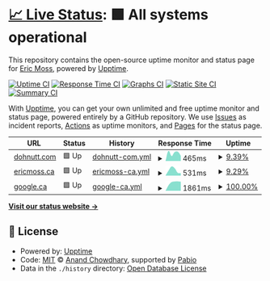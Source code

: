 # [📈 Live Status](https://status.dohnutt.com): <!--live status--> **🟩 All systems operational**

This repository contains the open-source uptime monitor and status page for [Eric Moss](https://dohnutt.com), powered by [Upptime](https://github.com/upptime/upptime).

[![Uptime CI](https://github.com/dohnutt/upptime/workflows/Uptime%20CI/badge.svg)](https://github.com/dohnutt/upptime/actions?query=workflow%3A%22Uptime+CI%22)
[![Response Time CI](https://github.com/dohnutt/upptime/workflows/Response%20Time%20CI/badge.svg)](https://github.com/dohnutt/upptime/actions?query=workflow%3A%22Response+Time+CI%22)
[![Graphs CI](https://github.com/dohnutt/upptime/workflows/Graphs%20CI/badge.svg)](https://github.com/dohnutt/upptime/actions?query=workflow%3A%22Graphs+CI%22)
[![Static Site CI](https://github.com/dohnutt/upptime/workflows/Static%20Site%20CI/badge.svg)](https://github.com/dohnutt/upptime/actions?query=workflow%3A%22Static+Site+CI%22)
[![Summary CI](https://github.com/dohnutt/upptime/workflows/Summary%20CI/badge.svg)](https://github.com/dohnutt/upptime/actions?query=workflow%3A%22Summary+CI%22)

With [Upptime](https://upptime.js.org), you can get your own unlimited and free uptime monitor and status page, powered entirely by a GitHub repository. We use [Issues](https://github.com/dohnutt/upptime/issues) as incident reports, [Actions](https://github.com/dohnutt/upptime/actions) as uptime monitors, and [Pages](https://status.dohnutt.com) for the status page.

<!--start: status pages-->
<!-- This summary is generated by Upptime (https://github.com/upptime/upptime) -->
<!-- Do not edit this manually, your changes will be overwritten -->
<!-- prettier-ignore -->
| URL | Status | History | Response Time | Uptime |
| --- | ------ | ------- | ------------- | ------ |
| <img alt="" src="https://icons.duckduckgo.com/ip3/dohnutt.com.ico" height="13"> [dohnutt.com](https://dohnutt.com) | 🟩 Up | [dohnutt-com.yml](https://github.com/dohnutt/upptime/commits/HEAD/history/dohnutt-com.yml) | <details><summary><img alt="Response time graph" src="./graphs/dohnutt-com/response-time-week.png" height="20"> 465ms</summary><br><a href="https://status.dohnutt.com/history/dohnutt-com"><img alt="Response time 465" src="https://img.shields.io/endpoint?url=https%3A%2F%2Fraw.githubusercontent.com%2Fdohnutt%2Fupptime%2FHEAD%2Fapi%2Fdohnutt-com%2Fresponse-time.json"></a><br><a href="https://status.dohnutt.com/history/dohnutt-com"><img alt="24-hour response time 465" src="https://img.shields.io/endpoint?url=https%3A%2F%2Fraw.githubusercontent.com%2Fdohnutt%2Fupptime%2FHEAD%2Fapi%2Fdohnutt-com%2Fresponse-time-day.json"></a><br><a href="https://status.dohnutt.com/history/dohnutt-com"><img alt="7-day response time 465" src="https://img.shields.io/endpoint?url=https%3A%2F%2Fraw.githubusercontent.com%2Fdohnutt%2Fupptime%2FHEAD%2Fapi%2Fdohnutt-com%2Fresponse-time-week.json"></a><br><a href="https://status.dohnutt.com/history/dohnutt-com"><img alt="30-day response time 465" src="https://img.shields.io/endpoint?url=https%3A%2F%2Fraw.githubusercontent.com%2Fdohnutt%2Fupptime%2FHEAD%2Fapi%2Fdohnutt-com%2Fresponse-time-month.json"></a><br><a href="https://status.dohnutt.com/history/dohnutt-com"><img alt="1-year response time 465" src="https://img.shields.io/endpoint?url=https%3A%2F%2Fraw.githubusercontent.com%2Fdohnutt%2Fupptime%2FHEAD%2Fapi%2Fdohnutt-com%2Fresponse-time-year.json"></a></details> | <details><summary><a href="https://status.dohnutt.com/history/dohnutt-com">9.39%</a></summary><a href="https://status.dohnutt.com/history/dohnutt-com"><img alt="All-time uptime 9.39%" src="https://img.shields.io/endpoint?url=https%3A%2F%2Fraw.githubusercontent.com%2Fdohnutt%2Fupptime%2FHEAD%2Fapi%2Fdohnutt-com%2Fuptime.json"></a><br><a href="https://status.dohnutt.com/history/dohnutt-com"><img alt="24-hour uptime 9.39%" src="https://img.shields.io/endpoint?url=https%3A%2F%2Fraw.githubusercontent.com%2Fdohnutt%2Fupptime%2FHEAD%2Fapi%2Fdohnutt-com%2Fuptime-day.json"></a><br><a href="https://status.dohnutt.com/history/dohnutt-com"><img alt="7-day uptime 9.39%" src="https://img.shields.io/endpoint?url=https%3A%2F%2Fraw.githubusercontent.com%2Fdohnutt%2Fupptime%2FHEAD%2Fapi%2Fdohnutt-com%2Fuptime-week.json"></a><br><a href="https://status.dohnutt.com/history/dohnutt-com"><img alt="30-day uptime 9.39%" src="https://img.shields.io/endpoint?url=https%3A%2F%2Fraw.githubusercontent.com%2Fdohnutt%2Fupptime%2FHEAD%2Fapi%2Fdohnutt-com%2Fuptime-month.json"></a><br><a href="https://status.dohnutt.com/history/dohnutt-com"><img alt="1-year uptime 9.39%" src="https://img.shields.io/endpoint?url=https%3A%2F%2Fraw.githubusercontent.com%2Fdohnutt%2Fupptime%2FHEAD%2Fapi%2Fdohnutt-com%2Fuptime-year.json"></a></details>
| <img alt="" src="https://icons.duckduckgo.com/ip3/ericmoss.ca.ico" height="13"> [ericmoss.ca](https://ericmoss.ca) | 🟩 Up | [ericmoss-ca.yml](https://github.com/dohnutt/upptime/commits/HEAD/history/ericmoss-ca.yml) | <details><summary><img alt="Response time graph" src="./graphs/ericmoss-ca/response-time-week.png" height="20"> 531ms</summary><br><a href="https://status.dohnutt.com/history/ericmoss-ca"><img alt="Response time 531" src="https://img.shields.io/endpoint?url=https%3A%2F%2Fraw.githubusercontent.com%2Fdohnutt%2Fupptime%2FHEAD%2Fapi%2Fericmoss-ca%2Fresponse-time.json"></a><br><a href="https://status.dohnutt.com/history/ericmoss-ca"><img alt="24-hour response time 531" src="https://img.shields.io/endpoint?url=https%3A%2F%2Fraw.githubusercontent.com%2Fdohnutt%2Fupptime%2FHEAD%2Fapi%2Fericmoss-ca%2Fresponse-time-day.json"></a><br><a href="https://status.dohnutt.com/history/ericmoss-ca"><img alt="7-day response time 531" src="https://img.shields.io/endpoint?url=https%3A%2F%2Fraw.githubusercontent.com%2Fdohnutt%2Fupptime%2FHEAD%2Fapi%2Fericmoss-ca%2Fresponse-time-week.json"></a><br><a href="https://status.dohnutt.com/history/ericmoss-ca"><img alt="30-day response time 531" src="https://img.shields.io/endpoint?url=https%3A%2F%2Fraw.githubusercontent.com%2Fdohnutt%2Fupptime%2FHEAD%2Fapi%2Fericmoss-ca%2Fresponse-time-month.json"></a><br><a href="https://status.dohnutt.com/history/ericmoss-ca"><img alt="1-year response time 531" src="https://img.shields.io/endpoint?url=https%3A%2F%2Fraw.githubusercontent.com%2Fdohnutt%2Fupptime%2FHEAD%2Fapi%2Fericmoss-ca%2Fresponse-time-year.json"></a></details> | <details><summary><a href="https://status.dohnutt.com/history/ericmoss-ca">9.29%</a></summary><a href="https://status.dohnutt.com/history/ericmoss-ca"><img alt="All-time uptime 9.29%" src="https://img.shields.io/endpoint?url=https%3A%2F%2Fraw.githubusercontent.com%2Fdohnutt%2Fupptime%2FHEAD%2Fapi%2Fericmoss-ca%2Fuptime.json"></a><br><a href="https://status.dohnutt.com/history/ericmoss-ca"><img alt="24-hour uptime 9.29%" src="https://img.shields.io/endpoint?url=https%3A%2F%2Fraw.githubusercontent.com%2Fdohnutt%2Fupptime%2FHEAD%2Fapi%2Fericmoss-ca%2Fuptime-day.json"></a><br><a href="https://status.dohnutt.com/history/ericmoss-ca"><img alt="7-day uptime 9.29%" src="https://img.shields.io/endpoint?url=https%3A%2F%2Fraw.githubusercontent.com%2Fdohnutt%2Fupptime%2FHEAD%2Fapi%2Fericmoss-ca%2Fuptime-week.json"></a><br><a href="https://status.dohnutt.com/history/ericmoss-ca"><img alt="30-day uptime 9.29%" src="https://img.shields.io/endpoint?url=https%3A%2F%2Fraw.githubusercontent.com%2Fdohnutt%2Fupptime%2FHEAD%2Fapi%2Fericmoss-ca%2Fuptime-month.json"></a><br><a href="https://status.dohnutt.com/history/ericmoss-ca"><img alt="1-year uptime 9.29%" src="https://img.shields.io/endpoint?url=https%3A%2F%2Fraw.githubusercontent.com%2Fdohnutt%2Fupptime%2FHEAD%2Fapi%2Fericmoss-ca%2Fuptime-year.json"></a></details>
| <img alt="" src="https://icons.duckduckgo.com/ip3/www.google.com.ico" height="13"> [google.ca](https://www.google.com) | 🟩 Up | [google-ca.yml](https://github.com/dohnutt/upptime/commits/HEAD/history/google-ca.yml) | <details><summary><img alt="Response time graph" src="./graphs/google-ca/response-time-week.png" height="20"> 1861ms</summary><br><a href="https://status.dohnutt.com/history/google-ca"><img alt="Response time 1861" src="https://img.shields.io/endpoint?url=https%3A%2F%2Fraw.githubusercontent.com%2Fdohnutt%2Fupptime%2FHEAD%2Fapi%2Fgoogle-ca%2Fresponse-time.json"></a><br><a href="https://status.dohnutt.com/history/google-ca"><img alt="24-hour response time 1861" src="https://img.shields.io/endpoint?url=https%3A%2F%2Fraw.githubusercontent.com%2Fdohnutt%2Fupptime%2FHEAD%2Fapi%2Fgoogle-ca%2Fresponse-time-day.json"></a><br><a href="https://status.dohnutt.com/history/google-ca"><img alt="7-day response time 1861" src="https://img.shields.io/endpoint?url=https%3A%2F%2Fraw.githubusercontent.com%2Fdohnutt%2Fupptime%2FHEAD%2Fapi%2Fgoogle-ca%2Fresponse-time-week.json"></a><br><a href="https://status.dohnutt.com/history/google-ca"><img alt="30-day response time 1861" src="https://img.shields.io/endpoint?url=https%3A%2F%2Fraw.githubusercontent.com%2Fdohnutt%2Fupptime%2FHEAD%2Fapi%2Fgoogle-ca%2Fresponse-time-month.json"></a><br><a href="https://status.dohnutt.com/history/google-ca"><img alt="1-year response time 1861" src="https://img.shields.io/endpoint?url=https%3A%2F%2Fraw.githubusercontent.com%2Fdohnutt%2Fupptime%2FHEAD%2Fapi%2Fgoogle-ca%2Fresponse-time-year.json"></a></details> | <details><summary><a href="https://status.dohnutt.com/history/google-ca">100.00%</a></summary><a href="https://status.dohnutt.com/history/google-ca"><img alt="All-time uptime 100.00%" src="https://img.shields.io/endpoint?url=https%3A%2F%2Fraw.githubusercontent.com%2Fdohnutt%2Fupptime%2FHEAD%2Fapi%2Fgoogle-ca%2Fuptime.json"></a><br><a href="https://status.dohnutt.com/history/google-ca"><img alt="24-hour uptime 100.00%" src="https://img.shields.io/endpoint?url=https%3A%2F%2Fraw.githubusercontent.com%2Fdohnutt%2Fupptime%2FHEAD%2Fapi%2Fgoogle-ca%2Fuptime-day.json"></a><br><a href="https://status.dohnutt.com/history/google-ca"><img alt="7-day uptime 100.00%" src="https://img.shields.io/endpoint?url=https%3A%2F%2Fraw.githubusercontent.com%2Fdohnutt%2Fupptime%2FHEAD%2Fapi%2Fgoogle-ca%2Fuptime-week.json"></a><br><a href="https://status.dohnutt.com/history/google-ca"><img alt="30-day uptime 100.00%" src="https://img.shields.io/endpoint?url=https%3A%2F%2Fraw.githubusercontent.com%2Fdohnutt%2Fupptime%2FHEAD%2Fapi%2Fgoogle-ca%2Fuptime-month.json"></a><br><a href="https://status.dohnutt.com/history/google-ca"><img alt="1-year uptime 100.00%" src="https://img.shields.io/endpoint?url=https%3A%2F%2Fraw.githubusercontent.com%2Fdohnutt%2Fupptime%2FHEAD%2Fapi%2Fgoogle-ca%2Fuptime-year.json"></a></details>

<!--end: status pages-->

[**Visit our status website →**](https://status.dohnutt.com)

## 📄 License

- Powered by: [Upptime](https://github.com/upptime/upptime)
- Code: [MIT](./LICENSE) © [Anand Chowdhary](https://anandchowdhary.com), supported by [Pabio](https://pabio.com)
- Data in the `./history` directory: [Open Database License](https://opendatacommons.org/licenses/odbl/1-0/)
